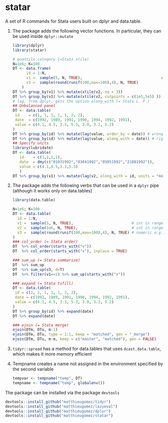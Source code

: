 statar
======

A set of R commands for Stata users built on dplyr and data.table. 

1. The package adds the following vector functions. In particular, they can be used inside `dplyr::mutate`

	````R
	library(dplyr)
	library(statar)
	
	# quantile category (=Stata xtile)
	N=1e6; K=100
    DT <- data.frame(
		  id = 1:N,
		  v1 =  sample(5, N, TRUE),                          		  v2 =  sample(1e6, N, TRUE),                       
		  v3 =  sample(round(runif(100,max=100),4), N, TRUE)
		)
	DT %>% group_by(v1) %>% mutate(xtile(v2, nq = 3))
	DT %>% group_by(v1) %>% mutate(xtile(v2, cutpoints = c(1e5,5e5) ))
	# lag, from dplyr, gets the option along_with (= Stata L. F.)
	## Unbalanced panel
	DT <- data.table(
	 id    = c(1, 1, 1, 1, 1, 2, 2),
	 date  = c(1992, 1989, 1991, 1990, 1994, 1992, 1991),
	 value = c(4.1, 4.5, 3.3, 5.3, 3.0, 3.2, 5.2)
	)
	DT %>% group_by(id) %>% mutate(lag(value, order_by = date)) # wrong
	DT %>% group_by(id) %>% mutate(lag(value, along_with = date)) # right
	## Specify units
	library(lubridate)
	DT <- data.table(
	   id    = c(1,1,1,1),
       date  = dmy(c("01031992","03041992","05051992","21081992")),
       value = c(4.1,4.5,3.3,5.3)
       )
	DT %>% group_by(v1) %>% mutate(lag(v2, along_with = id, units = "month")) 
	````


2. The package adds the following verbs that can be used in a `dplyr` pipe (although it works only on data.tables)

	````R
	library(data.table)
	
	N=1e6; K=100
    DT <- data.table(
	  id = 1:N,
	  v1 =  sample(5, N, TRUE),                          # int in range [1,5]
	  v2 =  sample(1e6, N, TRUE),                        # int in range [1,1e6]
	  v3 =  sample(round(runif(100,max=100),4), N, TRUE) # numeric e.g. 23.5749
	)
	### col_order (= Stata order)
	DT  %>% col_order(starts_with("v"))
	DT  %>% col_order(starts_with("v"), inplace = TRUE)
	
	### sum_up (= Stata summarize)
	DT  %>% sum_up
	DT  %>% sum_up(v3, d=T)
	DT  %>% filter(v1==1) %>% sum_up(starts_with("v"))
	
	### expand (= Stata tsfill)
	DT <- data.table(
	 id = c(1, 1, 1, 1, 1, 2, 2),
	 date = c(1992, 1989, 1991, 1990, 1994, 1992, 1991),
	 value = c(4.1, 4.5, 3.3, 5.3, 3.0, 3.2, 5.2)
	)
	DT %>% group_by(id) %>% expand(date)
	DT %>% expand(date)

	### ejoin (= Stata merge)
	ejoin(DTm, DTu, m:1)
	ejoin(DTm, DTu, type = 1:1, keep = "matched", gen = "_merge")
	ejoin(DTm, DTu, m:m, keep = c("master", "matched"), gen = FALSE)
	````

3. `tidyr::spread` has a method for data.tables that uses  `dcast.data.table`, which makes it more memory efficient

4. Tempname creates a name not assigned in the environment specified by the second variable

	````R
	tempvar <- tempname("temp", DT)
	tempname <- tempname("temp", globalenv())
	````

The package can be installed via the package `devtools`

````R
devtools::install_github("matthieugomez/tidyr")
devtools::install_github("matthieugomez/lazyeval")
devtools::install_github("matthieugomez/dplyr")
devtools::install_github("matthieugomez/statar")
````
